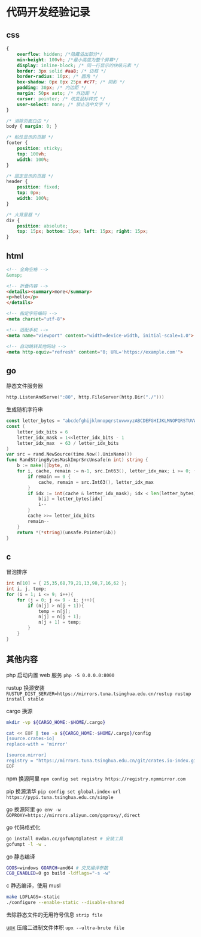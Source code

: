 # 代码开发经验记录

## css

```css
{
    overflow: hidden; /*隐藏溢出部分*/
    min-height: 100vh; /*最小高度为整个屏幕*/
    display: inline-block; /* 同一行显示的块级元素 */
    border: 3px solid #aa8; /* 边框 */
    border-radius: 10px; /* 圆角 */
    box-shadow: 0px 0px 25px #c77; /* 阴影 */
    padding: 30px; /* 内边距 */
    margin: 50px auto; /* 外边距 */
    cursor: pointer; /* 改变鼠标样式 */
    user-select: none; /* 禁止选中文字 */
}

/* 消除页面白边 */
body { margin: 0; }

/* 粘性显示的页脚 */
footer {
    position: sticky;
    top: 100vh;
    width: 100%;
}

/* 固定显示的页眉 */
header {
    position: fixed;
    top: 0px;
    width: 100%;
}

/* 大背景框 */
div {
    position: absolute;
    top: 15px; bottom: 15px; left: 15px; right: 15px;
}
```

## html

```html
<!-- 全角空格 -->
&emsp;

<!-- 折叠内容 -->
<details><summary>more</summary>
<p>hello</p>
</details>

<!-- 指定字符编码 -->
<meta charset="utf-8">

<!-- 适配手机 -->
<meta name="viewport" content="width=device-width, initial-scale=1.0">

<!-- 自动跳转其他网站 -->
<meta http-equiv="refresh" content="0; URL='https://example.com'">
```

## go

静态文件服务器

```go
http.ListenAndServe(":80", http.FileServer(http.Dir("./")))
```

生成随机字符串

```go
const letter_bytes = "abcdefghijklmnopqrstuvwxyzABCDEFGHIJKLMNOPQRSTUVWXYZ0123456789"
const (
    letter_idx_bits = 6
    letter_idx_mask = 1<<letter_idx_bits - 1
    letter_idx_max  = 63 / letter_idx_bits
)
var src = rand.NewSource(time.Now().UnixNano())
func RandStringBytesMaskImprSrcUnsafe(n int) string {
    b := make([]byte, n)
    for i, cache, remain := n-1, src.Int63(), letter_idx_max; i >= 0; {
        if remain == 0 {
            cache, remain = src.Int63(), letter_idx_max
        }
        if idx := int(cache & letter_idx_mask); idx < len(letter_bytes) {
            b[i] = letter_bytes[idx]
            i--
        }
        cache >>= letter_idx_bits
        remain--
    }
    return *(*string)(unsafe.Pointer(&b))
}
```

## c

冒泡排序

```c
int n[10] = { 25,35,68,79,21,13,98,7,16,62 };
int i, j, temp;
for (i = 1; i <= 9; i++){
    for (j = 0; j <= 9 - i; j++){
        if (n[j] > n[j + 1]){
            temp = n[j];
            n[j] = n[j + 1];
            n[j + 1] = temp;
        }
    }
}
```

## 其他内容

php 启动内置 web 服务 `php -S 0.0.0.0:8000`

rustup 换源安装 `RUSTUP_DIST_SERVER=https://mirrors.tuna.tsinghua.edu.cn/rustup rustup install stable`

cargo 换源

```sh
mkdir -vp ${CARGO_HOME:-$HOME/.cargo}

cat << EOF | tee -a ${CARGO_HOME:-$HOME/.cargo}/config
[source.crates-io]
replace-with = 'mirror'

[source.mirror]
registry = "https://mirrors.tuna.tsinghua.edu.cn/git/crates.io-index.git"
EOF
```

npm 换源阿里 `npm config set registry https://registry.npmmirror.com`

pip 换源清华 `pip config set global.index-url https://pypi.tuna.tsinghua.edu.cn/simple`

go 换源阿里 `go env -w GOPROXY=https://mirrors.aliyun.com/goproxy/,direct`

go 代码格式化

```sh
go install mvdan.cc/gofumpt@latest # 安装工具
gofumpt -l -w .
```

go 静态编译

```sh
GOOS=windows GOARCH=amd64 # 交叉编译参数
CGO_ENABLED=0 go build -ldflags="-s -w"
```

c 静态编译，使用 musl

```sh
make LDFLAGS=-static
./configure --enable-static --disable-shared
```

去除静态文件的无用符号信息 `strip file`

[upx](https://upx.github.io) 压缩二进制文件体积 `upx --ultra-brute file`
